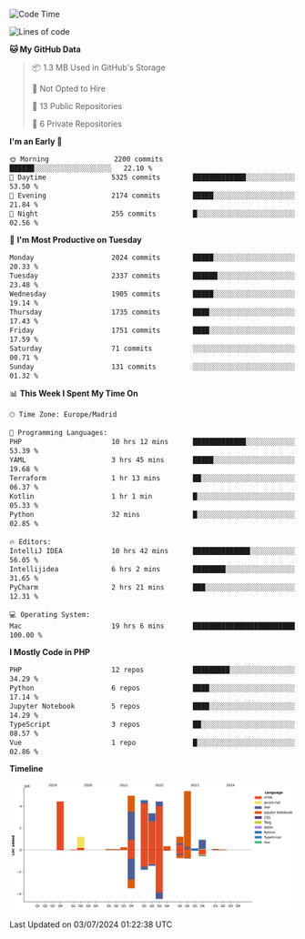 <!--START_SECTION:waka-->
![Code Time](http://img.shields.io/badge/Code%20Time-239%20hrs%2057%20mins-blue)

![Lines of code](https://img.shields.io/badge/From%20Hello%20World%20I%27ve%20Written-31.4%20million%20lines%20of%20code-blue)

**🐱 My GitHub Data** 

> 📦 1.3 MB Used in GitHub's Storage 
 > 
> 🚫 Not Opted to Hire
 > 
> 📜 13 Public Repositories 
 > 
> 🔑 6 Private Repositories 
 > 
**I'm an Early 🐤** 

```text
🌞 Morning                2200 commits        ██████░░░░░░░░░░░░░░░░░░░   22.10 % 
🌆 Daytime                5325 commits        █████████████░░░░░░░░░░░░   53.50 % 
🌃 Evening                2174 commits        █████░░░░░░░░░░░░░░░░░░░░   21.84 % 
🌙 Night                  255 commits         █░░░░░░░░░░░░░░░░░░░░░░░░   02.56 % 
```
📅 **I'm Most Productive on Tuesday** 

```text
Monday                   2024 commits        █████░░░░░░░░░░░░░░░░░░░░   20.33 % 
Tuesday                  2337 commits        ██████░░░░░░░░░░░░░░░░░░░   23.48 % 
Wednesday                1905 commits        █████░░░░░░░░░░░░░░░░░░░░   19.14 % 
Thursday                 1735 commits        ████░░░░░░░░░░░░░░░░░░░░░   17.43 % 
Friday                   1751 commits        ████░░░░░░░░░░░░░░░░░░░░░   17.59 % 
Saturday                 71 commits          ░░░░░░░░░░░░░░░░░░░░░░░░░   00.71 % 
Sunday                   131 commits         ░░░░░░░░░░░░░░░░░░░░░░░░░   01.32 % 
```


📊 **This Week I Spent My Time On** 

```text
🕑︎ Time Zone: Europe/Madrid

💬 Programming Languages: 
PHP                      10 hrs 12 mins      █████████████░░░░░░░░░░░░   53.39 % 
YAML                     3 hrs 45 mins       █████░░░░░░░░░░░░░░░░░░░░   19.68 % 
Terraform                1 hr 13 mins        ██░░░░░░░░░░░░░░░░░░░░░░░   06.37 % 
Kotlin                   1 hr 1 min          █░░░░░░░░░░░░░░░░░░░░░░░░   05.33 % 
Python                   32 mins             █░░░░░░░░░░░░░░░░░░░░░░░░   02.85 % 

🔥 Editors: 
IntelliJ IDEA            10 hrs 42 mins      ██████████████░░░░░░░░░░░   56.05 % 
Intellijidea             6 hrs 2 mins        ████████░░░░░░░░░░░░░░░░░   31.65 % 
PyCharm                  2 hrs 21 mins       ███░░░░░░░░░░░░░░░░░░░░░░   12.31 % 

💻 Operating System: 
Mac                      19 hrs 6 mins       █████████████████████████   100.00 % 
```

**I Mostly Code in PHP** 

```text
PHP                      12 repos            █████████░░░░░░░░░░░░░░░░   34.29 % 
Python                   6 repos             ████░░░░░░░░░░░░░░░░░░░░░   17.14 % 
Jupyter Notebook         5 repos             ████░░░░░░░░░░░░░░░░░░░░░   14.29 % 
TypeScript               3 repos             ██░░░░░░░░░░░░░░░░░░░░░░░   08.57 % 
Vue                      1 repo              █░░░░░░░░░░░░░░░░░░░░░░░░   02.86 % 
```



**Timeline**

![Lines of Code chart](https://raw.githubusercontent.com/danisoronellas/danisoronellas/main/assets/bar_graph.png)


 Last Updated on 03/07/2024 01:22:38 UTC
<!--END_SECTION:waka-->
